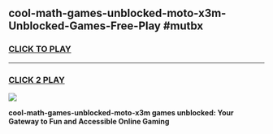 
## cool-math-games-unblocked-moto-x3m-Unblocked-Games-Free-Play #mutbx
<h3>
<a href="https://us.freeplayer.one?title=cool-math-games-unblocked-moto-x3m&ref=9M">CLICK TO PLAY</a></h3>
<hr>

<h3>
<a href="https://us.freeplayer.one?title=cool-math-games-unblocked-moto-x3m&ref=9M">CLICK 2 PLAY</a>
  
</h3>

<a href="https://us.freeplayer.one?title=cool-math-games-unblocked-moto-x3m&ref=9M"><img src="https://clearcache.store/games.png"></a>


**cool-math-games-unblocked-moto-x3m games unblocked: Your Gateway to Fun and Accessible Online Gaming**
